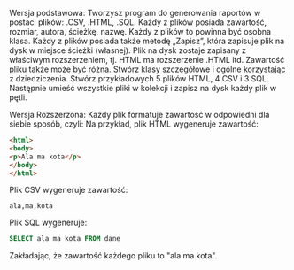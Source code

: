 ﻿Wersja podstawowa:
Tworzysz program do generowania raportów w postaci plików: .CSV, .HTML, .SQL. 
Każdy z plików posiada zawartość, rozmiar, autora, ścieżkę, nazwę. 
Każdy z plików to powinna być osobna klasa. Każdy z plików posiada także metodę „Zapisz”, 
która zapisuje plik na dysk w miejsce ścieżki (własnej). 
Plik na dysk zostaje zapisany z właściwym rozszerzeniem, tj. HTML ma rozszerzenie .HTML itd. 
Zawartość pliku także może być różna. Stwórz klasy szczegółowe i ogólne korzystając z dziedziczenia. 
Stwórz przykładowych 5 plików HTML, 4 CSV i 3 SQL. 
Następnie umieść wszystkie pliki w kolekcji i zapisz na dysk każdy plik w pętli.

Wersja Rozszerzona:
Każdy plik formatuje zawartość w odpowiedni dla siebie sposób, czyli:
Na przykład, plik HTML wygeneruje zawartość:
```html
<html>
<body>
<p>Ala ma kota</p>
</body>
</html>
```
Plik CSV wygeneruje zawartość: 
```
ala,ma,kota
```
Plik SQL wygeneruje:
```sql
SELECT ala ma kota FROM dane
```
Zakładając, że zawartość każdego pliku to "ala ma kota".